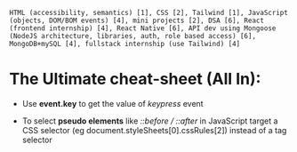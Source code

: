     HTML (accessibility, semantics) [1], CSS [2], Tailwind [1], JavaScript (objects, DOM/BOM events) [4], mini projects [2], DSA [6], React (frontend internship) [4], React Native [6], API dev using Mongoose (NodeJS architecture, libraries, auth, role based access) [6], MongoDB+mySQL [4], fullstack internship (use Tailwind) [4]

# The Ultimate cheat-sheet (All In):

- Use **event.key** to get the value of _keypress_ event

- To select **pseudo elements** like _::before / ::after_ in JavaScript target a CSS selector (eg document.styleSheets[0].cssRules[2]) instead of a tag selector
